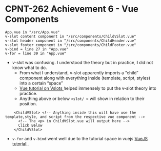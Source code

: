 # CPNT-262 Achievement 6 - Vue Components

```
App.vue in "/src/App.vue"
v-slot content component in "/src/components/ChildVSlot.vue"
v-slot header component in "/src/components/ChildHeader.vue"
v-slot footer component in "/src/components/ChildFooter.vue"
v-bind = line 27 in "App.vue"
v-for = line 39 in "App.vue"
```

 - v-slot was confusing. I understood the theory but in practice, I did not know what to do.
    - From what I understand, v-slot apparently imports a “child” component along with everything inside (template, script, styles) into a certain “space”
    - <a href="https://vuejs.org/guide/components/slots.html#slot-content-and-outlet" target="_blank">Vue tutorial on Vslots </a> helped immensely to put the v-slot theory into practice. 
    - Anything above or below `<slot/ >` will show in relation to their position.

```
    <ChildVSlot> <!-- Anything inside this will have use the template,style, and script from the respective vue component -->
      <!-- The <p> in ChildVSlot.vue will output here -->
      Click Below  
    </ChildVSlot>
```

- `v-for` and `v-bind` went well due to the tutorial space in vuejs <a href="https://vuejs.org/tutorial/" target="_blank">VueJS tutorial </a>.

